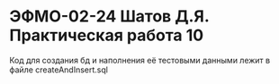 # ЭФМО-02-24 Шатов Д.Я. Практическая работа 10
Код для создания бд и наполнения её тестовыми данными лежит в файле createAndInsert.sql
